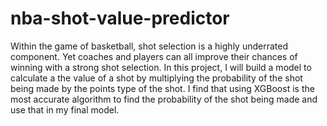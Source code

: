 # nba-shot-value-predictor

Within the game of basketball, shot selection is a highly underrated component.  Yet coaches and players can all improve their chances of winning with a strong shot selection.  In this project, I will build a model to calculate a the value of a shot by multiplying the probability of the shot being made by the points type of the shot.  I find that using XGBoost is the most accurate algorithm to find the probability of the shot being made and use that in my final model.